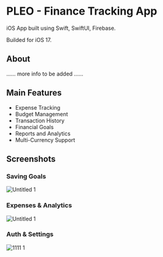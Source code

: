# PLEO - Finance Tracking App

iOS App built using Swift, SwiftUI, Firebase.

Builded for iOS 17.

## About

...... more info to be added ......

## Main Features

- Expense Tracking
- Budget Management
- Transaction History
- Financial Goals
- Reports and Analytics
- Multi-Currency Support


## Screenshots

### Saving Goals


![Untitled 1](https://github.com/VinterMarco/Pleo/assets/95470600/fdf13f4c-35d1-4eef-8159-c1695cdef5ef)


### Expenses & Analytics


![Untitled 1](https://github.com/VinterMarco/Pleo/assets/95470600/ebf766c9-ea66-45d3-bf41-3ac2aedefb06)


### Auth & Settings
![1111 1](https://github.com/VinterMarco/Pleo/assets/95470600/0d87b99b-dd7e-4013-9c62-c5fe86bb3cdf)
